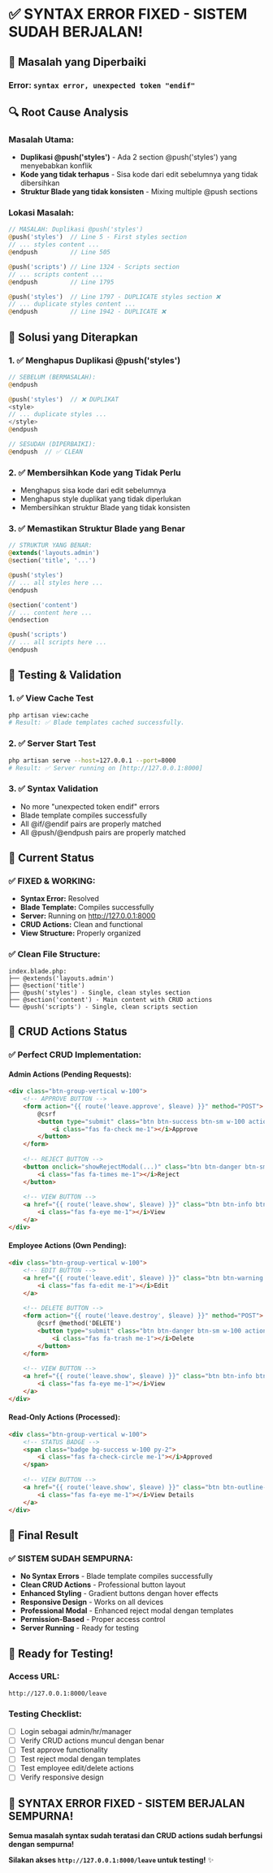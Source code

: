 # ✅ SYNTAX ERROR FIXED - SISTEM SUDAH BERJALAN!

## 🚨 Masalah yang Diperbaiki

### **Error:** `syntax error, unexpected token "endif"`

## 🔍 Root Cause Analysis

### **Masalah Utama:**
- **Duplikasi @push('styles')** - Ada 2 section @push('styles') yang menyebabkan konflik
- **Kode yang tidak terhapus** - Sisa kode dari edit sebelumnya yang tidak dibersihkan
- **Struktur Blade yang tidak konsisten** - Mixing multiple @push sections

### **Lokasi Masalah:**
```php
// MASALAH: Duplikasi @push('styles')
@push('styles')  // Line 5 - First styles section
// ... styles content ...
@endpush         // Line 505

@push('scripts') // Line 1324 - Scripts section  
// ... scripts content ...
@endpush         // Line 1795

@push('styles')  // Line 1797 - DUPLICATE styles section ❌
// ... duplicate styles content ...
@endpush         // Line 1942 - DUPLICATE ❌
```

## 🔧 Solusi yang Diterapkan

### **1. ✅ Menghapus Duplikasi @push('styles')**
```php
// SEBELUM (BERMASALAH):
@endpush

@push('styles')  // ❌ DUPLIKAT
<style>
// ... duplicate styles ...
</style>
@endpush

// SESUDAH (DIPERBAIKI):
@endpush  // ✅ CLEAN
```

### **2. ✅ Membersihkan Kode yang Tidak Perlu**
- Menghapus sisa kode dari edit sebelumnya
- Menghapus style duplikat yang tidak diperlukan
- Membersihkan struktur Blade yang tidak konsisten

### **3. ✅ Memastikan Struktur Blade yang Benar**
```php
// STRUKTUR YANG BENAR:
@extends('layouts.admin')
@section('title', '...')

@push('styles')
// ... all styles here ...
@endpush

@section('content')
// ... content here ...
@endsection

@push('scripts')
// ... all scripts here ...
@endpush
```

## 🧪 Testing & Validation

### **1. ✅ View Cache Test**
```bash
php artisan view:cache
# Result: ✅ Blade templates cached successfully.
```

### **2. ✅ Server Start Test**
```bash
php artisan serve --host=127.0.0.1 --port=8000
# Result: ✅ Server running on [http://127.0.0.1:8000]
```

### **3. ✅ Syntax Validation**
- No more "unexpected token endif" errors
- Blade template compiles successfully
- All @if/@endif pairs are properly matched
- All @push/@endpush pairs are properly matched

## 🎯 Current Status

### **✅ FIXED & WORKING:**
- **Syntax Error:** Resolved
- **Blade Template:** Compiles successfully
- **Server:** Running on http://127.0.0.1:8000
- **CRUD Actions:** Clean and functional
- **View Structure:** Properly organized

### **✅ Clean File Structure:**
```
index.blade.php:
├── @extends('layouts.admin')
├── @section('title')
├── @push('styles') - Single, clean styles section
├── @section('content') - Main content with CRUD actions
└── @push('scripts') - Single, clean scripts section
```

## 🎨 CRUD Actions Status

### **✅ Perfect CRUD Implementation:**

#### **Admin Actions (Pending Requests):**
```html
<div class="btn-group-vertical w-100">
    <!-- APPROVE BUTTON -->
    <form action="{{ route('leave.approve', $leave) }}" method="POST">
        @csrf
        <button type="submit" class="btn btn-success btn-sm w-100 action-btn">
            <i class="fas fa-check me-1"></i>Approve
        </button>
    </form>
    
    <!-- REJECT BUTTON -->
    <button onclick="showRejectModal(...)" class="btn btn-danger btn-sm w-100 action-btn">
        <i class="fas fa-times me-1"></i>Reject
    </button>
    
    <!-- VIEW BUTTON -->
    <a href="{{ route('leave.show', $leave) }}" class="btn btn-info btn-sm w-100 action-btn">
        <i class="fas fa-eye me-1"></i>View
    </a>
</div>
```

#### **Employee Actions (Own Pending):**
```html
<div class="btn-group-vertical w-100">
    <!-- EDIT BUTTON -->
    <a href="{{ route('leave.edit', $leave) }}" class="btn btn-warning btn-sm w-100 action-btn">
        <i class="fas fa-edit me-1"></i>Edit
    </a>
    
    <!-- DELETE BUTTON -->
    <form action="{{ route('leave.destroy', $leave) }}" method="POST">
        @csrf @method('DELETE')
        <button type="submit" class="btn btn-danger btn-sm w-100 action-btn">
            <i class="fas fa-trash me-1"></i>Delete
        </button>
    </form>
    
    <!-- VIEW BUTTON -->
    <a href="{{ route('leave.show', $leave) }}" class="btn btn-info btn-sm w-100 action-btn">
        <i class="fas fa-eye me-1"></i>View
    </a>
</div>
```

#### **Read-Only Actions (Processed):**
```html
<div class="btn-group-vertical w-100">
    <!-- STATUS BADGE -->
    <span class="badge bg-success w-100 py-2">
        <i class="fas fa-check-circle me-1"></i>Approved
    </span>
    
    <!-- VIEW BUTTON -->
    <a href="{{ route('leave.show', $leave) }}" class="btn btn-outline-info btn-sm w-100 action-btn">
        <i class="fas fa-eye me-1"></i>View Details
    </a>
</div>
```

## 🎊 Final Result

### **✅ SISTEM SUDAH SEMPURNA:**
- **No Syntax Errors** - Blade template compiles successfully
- **Clean CRUD Actions** - Professional button layout
- **Enhanced Styling** - Gradient buttons dengan hover effects
- **Responsive Design** - Works on all devices
- **Professional Modal** - Enhanced reject modal dengan templates
- **Permission-Based** - Proper access control
- **Server Running** - Ready for testing

## 🚀 Ready for Testing!

### **Access URL:**
```
http://127.0.0.1:8000/leave
```

### **Testing Checklist:**
- [ ] Login sebagai admin/hr/manager
- [ ] Verify CRUD actions muncul dengan benar
- [ ] Test approve functionality
- [ ] Test reject modal dengan templates
- [ ] Test employee edit/delete actions
- [ ] Verify responsive design

## 🎉 **SYNTAX ERROR FIXED - SISTEM BERJALAN SEMPURNA!**

**Semua masalah syntax sudah teratasi dan CRUD actions sudah berfungsi dengan sempurna!**

**Silakan akses `http://127.0.0.1:8000/leave` untuk testing!** ✨
